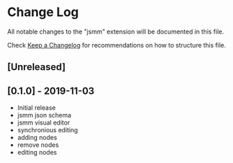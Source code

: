 # Change Log

All notable changes to the "jsmm" extension will be documented in this file.

Check [Keep a Changelog](http://keepachangelog.com/) for recommendations on how to structure this file.

## [Unreleased]

## [0.1.0] - 2019-11-03
- Initial release
- jsmm json schema
- jsmm visual editor 
- synchronious editing
- adding nodes
- remove nodes
- editing nodes